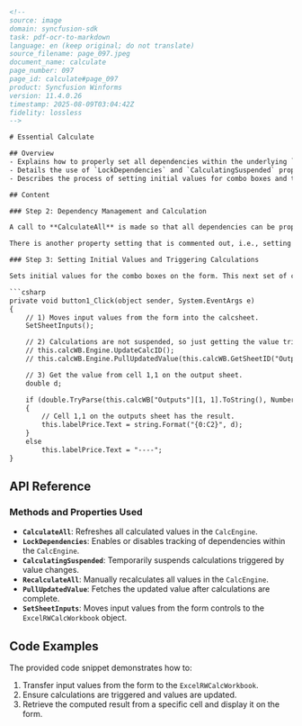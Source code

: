 ```html
<!-- 
source: image
domain: syncfusion-sdk
task: pdf-ocr-to-markdown
language: en (keep original; do not translate)
source_filename: page_097.jpeg
document_name: calculate
page_number: 097
page_id: calculate#page_097
product: Syncfusion Winforms
version: 11.4.0.26
timestamp: 2025-08-09T03:04:42Z
fidelity: lossless
-->

# Essential Calculate

## Overview
- Explains how to properly set all dependencies within the underlying `CalcEngine` using `CalculateAll`.
- Details the use of `LockDependencies` and `CalculatingSuspended` properties.
- Describes the process of setting initial values for combo boxes and transferring values between controls and the ExcelRWCalcWorkbook object.

## Content

### Step 2: Dependency Management and Calculation

A call to **CalculateAll** is made so that all dependencies can be properly set within the underlying `CalcEngine`. By default, dependent management is locked in these classes. **So, you will have to toggle `LockDependencies` to allow the engine to track them.** It works this way for this sample, as you are not changing any relations among the values like adding or editing actual formulas, so the dependency relations among the values do not change. Thus, these dependencies only need to be done once and not continually updated as values change. The sample requests the calculated values to be refreshed from the beginning and does not rely on auto-calculations.

There is another property setting that is commented out, i.e., setting **CalculatingSuspended** to `True` tells the engine to skip any calculations that might be triggered by changing values. This will postpone calculations until the property is reset to `False`. At that point, you will have to do a **RecalculateAll** call or use an explicit **PullUpdatedValue** call to ensure that the computed values are current. Suspending calculations makes sense if you are updating many entries and do not need intermediate values calculated.

### Step 3: Setting Initial Values and Triggering Calculations

Sets initial values for the combo boxes on the form. This next set of code shows what will happen when you click the button. At this point, the values need to be moved from the controls on the form into the `ExcelRWCalcWorkbook` object and the newly computed result is retrieved.

```csharp
private void button1_Click(object sender, System.EventArgs e)
{
    // 1) Moves input values from the form into the calcsheet.
    SetSheetInputs();

    // 2) Calculations are not suspended, so just getting the value triggers the calculation. So these two lines are not needed.....
    // this.calcWB.Engine.UpdateCalcID();
    // this.calcWB.Engine.PullUpdatedValue(this.calcWB.GetSheetID("Outputs"), 1, 1);

    // 3) Get the value from cell 1,1 on the output sheet.
    double d;

    if (double.TryParse(this.calcWB["Outputs"][1, 1].ToString(), NumberStyles.Any, null, out d))
    {
        // Cell 1,1 on the outputs sheet has the result.
        this.labelPrice.Text = string.Format("{0:C2}", d);
    }
    else
        this.labelPrice.Text = "----";
}
```

## API Reference

### Methods and Properties Used

- **`CalculateAll`**: Refreshes all calculated values in the `CalcEngine`.
- **`LockDependencies`**: Enables or disables tracking of dependencies within the `CalcEngine`.
- **`CalculatingSuspended`**: Temporarily suspends calculations triggered by value changes.
- **`RecalculateAll`**: Manually recalculates all values in the `CalcEngine`.
- **`PullUpdatedValue`**: Fetches the updated value after calculations are complete.
- **`SetSheetInputs`**: Moves input values from the form controls to the `ExcelRWCalcWorkbook` object.

## Code Examples

The provided code snippet demonstrates how to:
1. Transfer input values from the form to the `ExcelRWCalcWorkbook`.
2. Ensure calculations are triggered and values are updated.
3. Retrieve the computed result from a specific cell and display it on the form.

<!-- tags: [CalcEngine, ExcelRWCalcWorkbook, dependency management, calculation algorithms, WinForms] keywords: [CalculateAll, LockDependencies, CalculatingSuspended, RecalculateAll, PullUpdatedValue, SetSheetInputs] -->
```